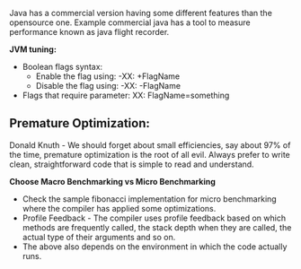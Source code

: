 Java has a commercial version having some different features than the opensource one. Example commercial java has a tool to measure performance known as java flight recorder.

**JVM tuning:**
* Boolean flags syntax:
    * Enable the flag using: -XX: +FlagName
    * Disable the flag using: -XX: -FlagName
* Flags that require parameter:
    XX: FlagName=something

## Premature Optimization:
Donald Knuth - We should forget about small efficiencies, say about 97% of the time, premature optimization is the root of all evil. Always prefer to write clean, straightforward code that is simple
to read and understand.

**Choose Macro Benchmarking vs Micro Benchmarking**
* Check the sample fibonacci implementation for micro benchmarking where the compiler has applied some optimizations.
* Profile Feedback - The compiler uses profile feedback based on which methods are frequently called, the stack depth when they are called,
the actual type of their arguments and so on.
* The above also depends on the environment in which the code actually runs.

